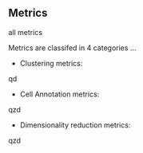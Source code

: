 ## Metrics

all metrics

Metrics are classifed in 4 categories ...

 - Clustering metrics:

qd

- Cell Annotation metrics:

qzd


- Dimensionality reduction metrics:

qzd

